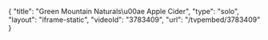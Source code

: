 {
    "title": "Green Mountain Naturals\u00ae Apple Cider",
    "type": "solo",
    "layout": "iframe-static",
    "videoId": "3783409",
    "url": "\/tvpembed\/3783409"
}